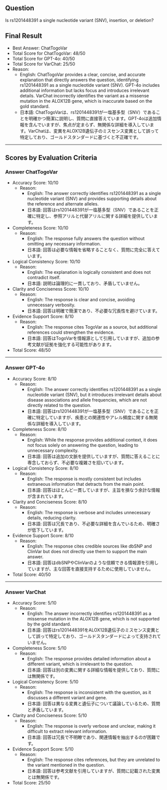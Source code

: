 ## Question

Is rs1201448391 a single nucleotide variant (SNV), insertion, or deletion?

## Final Result

- Best Answer: ChatTogoVar
- Total Score for ChatTogoVar: 48/50
- Total Score for GPT-4o: 40/50
- Total Score for VarChat: 25/50
- Reason:
  - English: ChatTogoVar provides a clear, concise, and accurate explanation that directly answers the question, identifying rs1201448391 as a single nucleotide variant (SNV). GPT-4o includes additional information but lacks focus and introduces irrelevant details. VarChat incorrectly identifies the variant as a missense mutation in the ALOX12B gene, which is inaccurate based on the gold standard.
  - 日本語: ChatTogoVarは、rs1201448391が一塩基多型（SNV）であることを明確かつ簡潔に説明し、質問に直接答えています。GPT-4oは追加情報を含んでいますが、焦点が定まらず、無関係な詳細を導入しています。VarChatは、変異をALOX12B遺伝子のミスセンス変異として誤って特定しており、ゴールドスタンダードに基づくと不正確です。

---

## Scores by Evaluation Criteria

### Answer ChatTogoVar
- Accuracy Score: 10/10
  - Reason: 
    - English: The answer correctly identifies rs1201448391 as a single nucleotide variant (SNV) and provides supporting details about the reference and alternate alleles.
    - 日本語: 回答はrs1201448391が一塩基多型（SNV）であることを正確に特定し、参照アリルと代替アリルに関する詳細を提供しています。
- Completeness Score: 10/10
  - Reason: 
    - English: The response fully answers the question without omitting any necessary information.
    - 日本語: 回答は必要な情報を省略することなく、質問に完全に答えています。
- Logical Consistency Score: 10/10
  - Reason: 
    - English: The explanation is logically consistent and does not contradict itself.
    - 日本語: 説明は論理的に一貫しており、矛盾していません。
- Clarity and Conciseness Score: 10/10
  - Reason: 
    - English: The response is clear and concise, avoiding unnecessary verbosity.
    - 日本語: 回答は明確で簡潔であり、不必要な冗長性を避けています。
- Evidence Support Score: 8/10
  - Reason: 
    - English: The response cites TogoVar as a source, but additional references could strengthen the evidence.
    - 日本語: 回答はTogoVarを情報源として引用していますが、追加の参考文献が証拠を強化する可能性があります。
- Total Score: 48/50

---

### Answer GPT-4o
- Accuracy Score: 8/10
  - Reason: 
    - English: The answer correctly identifies rs1201448391 as a single nucleotide variant (SNV), but it introduces irrelevant details about disease associations and allele frequencies, which are not directly related to the question.
    - 日本語: 回答はrs1201448391が一塩基多型（SNV）であることを正確に特定していますが、疾患との関連性やアレル頻度に関する無関係な詳細を導入しています。
- Completeness Score: 8/10
  - Reason: 
    - English: While the response provides additional context, it does not focus solely on answering the question, leading to unnecessary complexity.
    - 日本語: 回答は追加の文脈を提供していますが、質問に答えることに専念しておらず、不必要な複雑さを招いています。
- Logical Consistency Score: 8/10
  - Reason: 
    - English: The response is mostly consistent but includes extraneous information that detracts from the main point.
    - 日本語: 回答はほとんど一貫していますが、主旨を損なう余計な情報が含まれています。
- Clarity and Conciseness Score: 8/10
  - Reason: 
    - English: The response is verbose and includes unnecessary details, reducing clarity.
    - 日本語: 回答は冗長であり、不必要な詳細を含んでいるため、明確さが低下しています。
- Evidence Support Score: 8/10
  - Reason: 
    - English: The response cites credible sources like dbSNP and ClinVar but does not directly use them to support the main answer.
    - 日本語: 回答はdbSNPやClinVarのような信頼できる情報源を引用していますが、主な回答を直接支持するために使用していません。
- Total Score: 40/50

---

### Answer VarChat
- Accuracy Score: 5/10
  - Reason: 
    - English: The answer incorrectly identifies rs1201448391 as a missense mutation in the ALOX12B gene, which is not supported by the gold standard.
    - 日本語: 回答はrs1201448391をALOX12B遺伝子のミスセンス変異として誤って特定しており、ゴールドスタンダードによって支持されていません。
- Completeness Score: 5/10
  - Reason: 
    - English: The response provides detailed information about a different variant, which is irrelevant to the question.
    - 日本語: 回答は別の変異に関する詳細な情報を提供しており、質問には無関係です。
- Logical Consistency Score: 5/10
  - Reason: 
    - English: The response is inconsistent with the question, as it discusses a different variant and gene.
    - 日本語: 回答は異なる変異と遺伝子について議論しているため、質問と矛盾しています。
- Clarity and Conciseness Score: 5/10
  - Reason: 
    - English: The response is overly verbose and unclear, making it difficult to extract relevant information.
    - 日本語: 回答は冗長で不明瞭であり、関連情報を抽出するのが困難です。
- Evidence Support Score: 5/10
  - Reason: 
    - English: The response cites references, but they are unrelated to the variant mentioned in the question.
    - 日本語: 回答は参考文献を引用していますが、質問に記載された変異とは無関係です。
- Total Score: 25/50